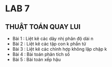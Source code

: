 # LAB 7
## THUẬT TOÁN QUAY LUI

- Bài 1 : Liệt kê các dãy nhị phân độ dài n  
- Bài 2 : Liệt kê các tập con k phần tử  
- Bài 3 : Liệt kê các chỉnh hợp không lặp chập k  
- Bài 4 : Bài toán phân tích số  
- Bài 5 : Bài toán xếp hậu  